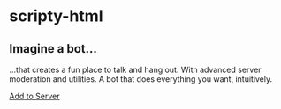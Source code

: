 # scripty-html

## Imagine a bot...

...that creates a fun place to talk and hang out. With advanced server moderation and utilities. A bot that does everything you want, intuitively.

[Add to Server](https://discord.com/api/oauth2/authorize?client_id=883496337616822302&permissions=8&scope=bot%20applications.commands)

